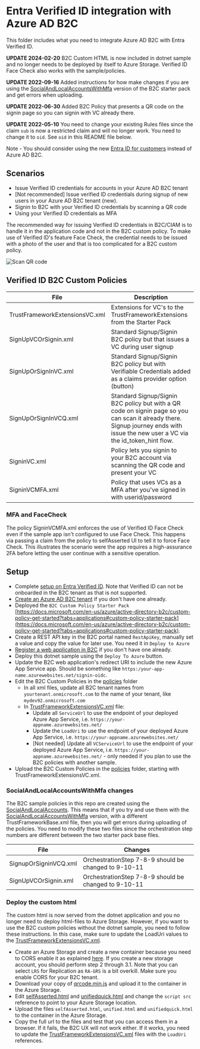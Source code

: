 # Entra Verified ID integration with Azure AD B2C

This folder includes what you need to integrate Azure AD B2C with Entra Verified ID. 

**UPDATE 2024-02-20** B2C Custom HTML is now included in dotnet sample and no longer needs to be deployed by itself to Azure Storage. Verified ID Face Check also works with the sample/policies.

**UPDATE 2022-09-16** Added instructions for how make changes if you are using the [SocialAndLocalAccountsWithMfa](#SocialAndLocalAccountsWithMfa-changes) version of the B2C starter pack and get errors when uploading. 

**UPDATE 2022-06-30** Added B2C Policy that presents a QR code on the signin page so you can signin with VC already there.

**UPDATE 2022-05-10** You need to change your existing Rules files since the claim `sub` is now a restricted claim and will no longer work. You need to change it to `oid`. See `oid` in this README file below.

Note - You should consider using the new [Entra ID for customers](https://learn.microsoft.com/en-us/entra/external-id/customers/overview-customers-ciam) instead of Azure AD B2C.

## Scenarios

- Issue Verified ID credentials for accounts in your Azure AD B2C tenant
- [Not recommended] Issue verified ID credentials during signup of new users in your Azure AD B2C tenant (new). 
- Signin to B2C with your Verified ID credentials by scanning a QR code
- Using your Verified ID credentials as MFA
 
The recommended way for issuing Verified ID credentials in B2C/CIAM is to handle it in the application code and not in the B2C custom policy. 
To make use of Verified ID's feature Face Check, the credential needs to be issued with a photo of the user and that is too complicated for a B2C custom policy.

![Scan QR code](/ReadmeFiles/b2c-vc-scan-qr-code.png)

## Verified ID B2C Custom Policies 

| File   | Description |
| -------- | ----------- |
| TrustFrameworkExtensionsVC.xml | Extensions for VC's to the TrustFrameworkExtensions from the Starter Pack |
| SignUpVCOrSignin.xml | Standard Signup/Signin B2C policy but that issues a VC during user signup |
| SignUpOrSignInVC.xml | Standard Signup/Signin B2C policy but with Verifiable Credentials added as a claims provider option (button) |
| SignUpOrSignInVCQ.xml | Standard Signup/Signin B2C policy but with a QR code on signin page so you can scan it already there. Signup journey ends with issue the new user a VC via the id_token_hint flow. |
| SigninVC.xml | Policy lets you signin to your B2C account via scanning the QR code and present your VC |
| SigninVCMFA.xml | Policy that uses VCs as a MFA after you've signed in with userid/password |

### MFA and FaceCheck

The policy SigninVCMFA.xml enforces the use of Verified ID Face Check even if the sample app isn't configured to use Face Check. This happens via passing a claim from the policy to selfAsserted UI to tell it to force Face Check.
This illustrates the scenario were the app requires a high-assurance 2FA before letting the user continue with a sensitive operation. 

## Setup

- Complete [setup on Entra Verified ID](https://learn.microsoft.com/en-us/entra/verified-id/verifiable-credentials-configure-tenant-quick). Note that Verified ID can not be onboarded in the B2C tenant as that is not supported.
- [Create an Azure AD B2C tenant](https://learn.microsoft.com/en-us/azure/active-directory-b2c/tutorial-create-tenant) if you don't have one already.
- Deployed the `B2C Custom Policy Starter Pack` [https://docs.microsoft.com/en-us/azure/active-directory-b2c/custom-policy-get-started?tabs=applications#custom-policy-starter-pack](https://docs.microsoft.com/en-us/azure/active-directory-b2c/custom-policy-get-started?tabs=applications#custom-policy-starter-pack).
- Create a REST API key in the B2C portal named `RestApiKey`, manually set a value and copy the value for later use. You need it in `Deploy to Azure`
- [Register a web application in B2C](https://learn.microsoft.com/en-us/azure/active-directory-b2c/tutorial-register-applications) if you don't have one already.
- Deploy this dotnet sample using the `Deploy To Azure` button.
- Update the B2C web application's redirect URI to include the new Azure App Service app. Should be something like `https:/your-app-name.azurewebsites.net/signin-oidc`.
- Edit the B2C Custom Policies in the [policies](./policies) folder
    - In all xml files, update all B2C tenant names from `yourtenant.onmicrosoft.com`	to the name of your tenant, like `mydev92.onmicrosoft.com`
    - In [TrustFrameworkExtensionsVC.xml](.\policies\TrustFrameworkExtensionsVC.xml) file:
        - Update all `ServiceUrl` to use the endpoint of your deployed Azure App Service, i.e. `https://your-appname.azurewebsites.net/`
        - Update the `LoadUri` to use the endpoint of your deployed Azure App Service, i.e. `https://your-appname.azurewebsites.net/`
        - [Not needed] Update all `VCServiceUrl` to use the endpoint of your deployed Azure App Service, i.e. `https://your-appname.azurewebsites.net/` - only needed if you plan to use the B2C policies with another sample.
- Upload the B2C Custom Policies in the [policies](./policies) folder, starting with TrustFrameworkExtensionsVC.xml.

### SocialAndLocalAccountsWithMfa changes

The B2C sample policies in this repo are created using the [SocialAndLocalAccounts](https://github.com/Azure-Samples/active-directory-b2c-custom-policy-starterpack/tree/main/SocialAndLocalAccounts). This means that if you try and use them with the [SocialAndLocalAccountsWithMfa](https://github.com/Azure-Samples/active-directory-b2c-custom-policy-starterpack/tree/main/SocialAndLocalAccountsWithMfa) version, with a different TrustFrameworkBase.xml file, then you will get errors during uploading of the policies. You need to modify these two files since the orchestration step numbers are different between the two starter pack base files. 

| File | Changes |
|------|--------|
| SignupOrSigninVCQ.xml | OrchestrationStep 7-8-9 should be changed to 9-10-11 |
| SignUpVCOrSignin.xml | OrchestrationStep 7-8-9 should be changed to 9-10-11 |

### Deploy the custom html

The custom html is now served from the dotnet application and you no longer need to deploy html-files to Azure Storage. 
However, if you want to use the B2C custom policies without the dotnet sample, you need to follow these instructions.
In this case, make sure to update the LoadUri values to the [TrustFrameworkExtensionsVC.xml](.\policies\TrustFrameworkExtensionsVC.xml).

- Create an Azure Storage and create a new container because you need to CORS enable it as explained [here](https://docs.microsoft.com/en-us/azure/active-directory-b2c/customize-ui-with-html?pivots=b2c-user-flow#2-create-an-azure-blob-storage-account). If you create a new storage account, you should perform step 2 through 3.1. Note that you can select `LRS` for Replication as `RA-GRS` is a bit overkill. Make sure you enable CORS for your B2C tenant.
- Download your copy of [qrcode.min.js](https://raw.githubusercontent.com/davidshimjs/qrcodejs/master/qrcode.min.js) and upload it to the container in the Azure Storage.
- Edit [selfAsserted.html](.\html\selfAsserted.html) and [unifiedquick.html](.\html\unifiedquick.html) and change the `script src` reference to point to your Azure Storage location. 
- Upload the files `selfAsserted.html`, `unified.html` and `unifiedquick.html` to the container in the Azure Storage.
- Copy the full url to the files and test that you can access them in a browser. If it fails, the B2C UX will not work either. If it works, you need to update the [TrustFrameworkExtensionsVC.xml](.\policies\TrustFrameworkExtensionsVC.xml) files with the `LoadUri` references.